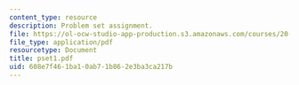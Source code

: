 ```yaml
---
content_type: resource
description: Problem set assignment.
file: https://ol-ocw-studio-app-production.s3.amazonaws.com/courses/20-011j-statistical-thermodynamics-of-biomolecular-systems-be-011j-spring-2004/608e7f461ba10ab71b862e3ba3ca217b_pset1.pdf
file_type: application/pdf
resourcetype: Document
title: pset1.pdf
uid: 608e7f46-1ba1-0ab7-1b86-2e3ba3ca217b
---
```

